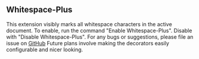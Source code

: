 ## Whitespace-Plus
This extension visibly marks all whitespace characters in the active document.
To enable, run the command "Enable Whitespace-Plus". Disable with "Disable Whitespace-Plus".
For any bugs or suggestions, please file an issue on [GitHub](https://www.github.com/davidhouchin/whitespace-plus)
Future plans involve making the decorators easily configurable and nicer looking.